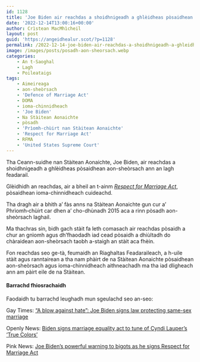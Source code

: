 ```yaml
---
id: 1128
title: 'Joe Biden air reachdas a shoidhnigeadh a ghlèidheas pòsaidhean aon-sheòrsach ann an lagh feadarail'
date: '2022-12-14T13:00:16+00:00'
author: Crìstean MacMhìcheil
layout: post
guid: 'https://angeidhealur.scot/?p=1128'
permalink: /2022-12-14-joe-biden-air-reachdas-a-shoidhnigeadh-a-ghleidheas-posaidhean-aon-sheorsach-ann-an-lagh-feadarail/
image: /images/posts/posadh-aon-sheorsach.webp
categories:
    - An t-Saoghal
    - Lagh
    - Poileataigs
tags:
    - Aimeireaga
    - aon-sheòrsach
    - 'Defence of Marriage Act'
    - DOMA
    - ioma-chinnidheach
    - 'Joe Biden'
    - Na Stàitean Aonaichte
    - pòsadh
    - 'Prìomh-chùirt nan Stàitean Aonaichte'
    - 'Respect for Marriage Act'
    - RFMA
    - 'United States Supreme Court'
---
```


Tha Ceann-suidhe nan Stàitean Aonaichte, Joe Biden, air reachdas a shoidhnigeadh a ghlèidheas pòsaidhean aon-sheòrsach ann an lagh feadarail.

Glèidhidh an reachdas, air a bheil an t-ainm [*Respect for Marriage Act*](https://en.wikipedia.org/wiki/Respect_for_Marriage_Act), pòsaidhean ioma-chinnidheach cuideachd.

Tha dragh air a bhith a’ fàs anns na Stàitean Aonaichte gun cur a’ Phrìomh‑chùirt car dhen a’ cho-dhùnadh 2015 aca a rinn pòsadh aon-sheòrsach laghail.

Ma thachras sin, bidh gach stàit fa leth comasach air reachdas pòsaidh a chur an gnìomh agus dh’fhaodadh iad cead pòsaidh a dhiùltadh do chàraidean aon-sheòrsach taobh a-staigh an stàit aca fhèin.

Fon reachdas seo ge-tà, feumaidh an Riaghaltas Feadaraileach, a h-uile stàit agus ranntairean a tha nam phàirt de na Stàitean Aonaichte pòsaidhean aon-sheòrsach agus ioma-chinnidheach aithneachadh ma tha iad dligheach ann am pàirt eile de na Stàitean.

#### Barrachd fhiosrachaidh

Faodaidh tu barrachd leughadh mun sgeulachd seo an-seo:

Gay Times: [“A blow against hate”: Joe Biden signs law protecting same-sex marriage](https://www.gaytimes.co.uk/life/a-blow-against-hate-joe-biden-signs-law-protecting-same-sex-marriage/)

Openly News: [Biden signs marriage equality act to tune of Cyndi Lauper’s ‘True Colors’](https://www.openlynews.com/i/?id=ebdbae46-1ead-40c6-bf11-21af9090e551)

Pink News: [Joe Biden’s powerful warning to bigots as he signs Respect for Marriage Act](https://www.thepinknews.com/2022/12/14/respect-for-marriage-act-joe-biden-signs/)
